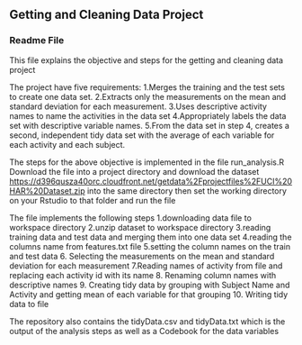 ## Getting and Cleaning Data Project  
### Readme File

This file explains the objective and steps for the getting and cleaning data project

The project have five requirements:
1.Merges the training and the test sets to create one data set.
2.Extracts only the measurements on the mean and standard deviation for each measurement. 
3.Uses descriptive activity names to name the activities in the data set
4.Appropriately labels the data set with descriptive variable names. 
5.From the data set in step 4, creates a second, independent tidy data set with the average of each variable for each activity and each subject.

The steps for the above objective is implemented in the file run_analysis.R
Download the file into a project directory and download the dataset https://d396qusza40orc.cloudfront.net/getdata%2Fprojectfiles%2FUCI%20HAR%20Dataset.zip  into the same directory then set the working directory on your Rstudio to that folder and run the file

The file implements the following steps 
1.downloading data file to workspace directory
2.unzip dataset to workspace directory
3.reading training data and test data and merging them into one data set
4.reading the columns name from features.txt file
5.setting the column names on the train and test data
6. Selecting the measurements on the mean and standard deviation for each measurement
7.Reading names of activity from file and replacing each activity id with its name
8. Renaming column names with descriptive names 
9. Creating tidy data by grouping with Subject Name and Activity and getting mean of each variable for that grouping
10. Writing tidy data to file

The repository also contains the tidyData.csv and tidyData.txt which is the output of the analysis steps as well as a Codebook for the data variables


